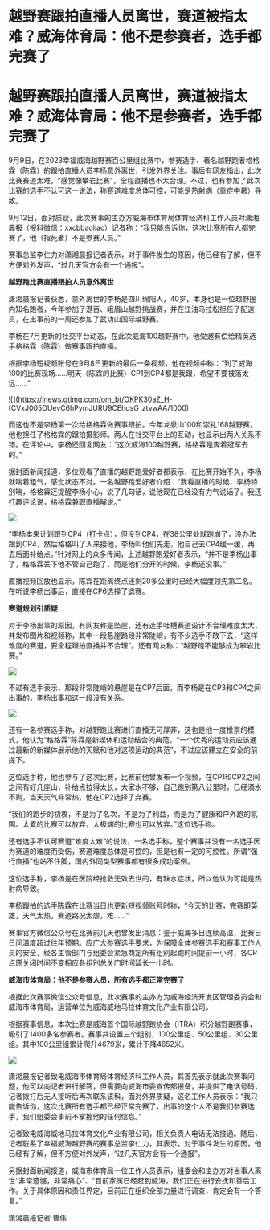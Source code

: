 # 越野赛跟拍直播人员离世，赛道被指太难？威海体育局：他不是参赛者，选手都完赛了

# 越野赛跟拍直播人员离世，赛道被指太难？威海体育局：他不是参赛者，选手都完赛了

9月9日，在2023幸福威海越野赛百公里组比赛中，参赛选手、著名越野跑者格格霖（陈霖）的跟拍直播人员李杨意外离世，引发外界关注。事后有网友指出，此次比赛赛道太难，“感觉像攀岩比赛”，全程直播也不太合理。不过，也有参加了此次比赛的选手不认可这一说法，称赛道难度总体可控，可能是热射病（重症中暑）导致。

9月12日，面对质疑，此次赛事的主办方威海市体育局体育经济科工作人员对潇湘晨报（报料微信：xxcbbaoliao）记者称：“我只能告诉你，这次比赛所有人都完赛了，他（指死者）不是参赛人员。”

赛事总监李仁力对潇湘晨报记者表示，对于事件发生的原因，他已经有了解，但不方便对外发声，“过几天官方会有一个通报”。

**越野跑比赛直播跟拍人员意外离世**

潇湘晨报记者获悉，意外离世的李杨是四川绵阳人，40岁，本身也是一位越野圈内知名跑者，今年参加了港百、峨眉山越野挑战赛，并在江油马拉松担任了配速员，在出事前的一周还参加了武功山国际越野赛。

李杨在7月更新的社交平台动态，在此次威海100越野赛中，他受邀有偿给精英选手格格霖（陈霖）做赛事跟拍直播。

根据李杨短视频账号在9月8日更新的最后一条视频，他在视频中称：“到了威海100的比赛现场……明天（陈霖的比赛）CP1到CP4都是我跟，希望不要被落太远……”

![](https://inews.gtimg.com/om_bt/OKPK30aZ_H-
fCVxJ005OUevC6hPymJURU9CEhdsG_ztvwAA/1000)

而这也不是李杨第一次给格格霖做赛事跟拍。今年龙泉山100和崇礼168越野赛，他也担任了格格霖的跟拍摄影师。两人在社交平台上的互动，也显示出两人关系不错。在评论中，李杨还回复网友：“这次威海100越野赛，格格霖是奔着冠军去的。”

据封面新闻报道，多位观看了直播的越野跑爱好者都表示，在比赛开始不久，李杨就喘着粗气，感觉状态不对。一名越野跑爱好者介绍：“我看直播的时候，李杨特别喘，格格霖还提醒李杨小心，说了几句话，说他现在已经没有力气说话了。我还打趣评论说，格格霖兼职直播解说。”

![](https://inews.gtimg.com/om_bt/OI1xYA4eo1OfoctJ0gEX6BRgXCQWE-x99Y9dXSSWdJafQAA/1000)

“李杨本来计划跟到CP4（打卡点），但没到CP4，在38公里处就跑崩了，没办法跟到CP4，然后格格叫了人来接他，李杨叫他们先走，他自己去CP4缓一缓，再去后面补给点。”针对网上的众多传闻，上述越野跑爱好者表示，“并不是李杨出事了，格格霖丢下他不管自己跑了，而是他们分开的时候，李杨还没事。”

直播视频回放也显示，陈霖在距离终点还剩20多公里时已经大幅度领先第二名。在听说李杨出事后，直接在CP6选择了退赛。

**赛道规划引质疑**

对于李杨出事的原因，有网友称是坠崖，还有选手吐槽赛道设计不合理难度太大，并发布图片和视频称，其中一段悬崖路段非常陡峭，有不少选手不敢下去，“这样难度的赛道，要全程跟拍直播并不合理”。还有网友称：“越野跑不能够成为攀岩比赛。”

![](https://inews.gtimg.com/om_bt/OkedlqLOpiI_cNtsgELV8I6MxgYMCpekdaPKBEADReDKcAA/1000)

不过有选手表示，那段非常陡峭的悬崖是在CP7后面，而李杨是在CP3和CP4之间出事的，李杨出事和这一段没有关系。

![](https://inews.gtimg.com/om_bt/OrlhZtCUwkAeFtdfFeninz28iXLNk1ymWjaKRuZVxaGYMAA/1000)

还有一名参赛选手称，对越野跑比赛进行直播无可厚非，这也是他一度推崇的模式，他认为“格格霖”陈霖是新媒体和运动结合的典范，“一个优秀的运动员应该通过最新的新媒体展示他的天赋和他对这项运动的典范”，不过应该建立在安全的前提下。

这位选手称，他也参与了这次比赛，比赛前他曾发布一个视频，在CP1和CP2之间之间有好几座山，补给点拉得太长，大家水不够，自己跑到第八公里时，已经滴水不剩，当天天气非常热，他在CP2选择了弃赛。

“我们的跑步的初衷，不是为了名次，不是为了利益，而是为了健康和户外跑的氛围。太累的比赛可以放弃，太极端的比赛也可以放弃。”这位选手称。

还有选手不认可赛道“难度太难”的说法，一名选手称，整个赛事并没有一名选手因为赛道的难度而受伤，赛道难度总体是可控的，但是也有一定的可控性。所谓“强行直播”也站不住脚，国内外同类型赛事都有很多成功案例。

这位选手称，李杨是在医院经抢救无效去世的，有缺水症状，所以他认为可能是热射病导致。

李杨跟拍的选手陈霖在比赛当日也更新短视频账号时称，“今天的比赛，完赛即英雄，天气太热，赛道路况太虐，难……”

赛事官方微信公众号在比赛前几天也曾发出消息：鉴于威海多日连续高温，比赛日日间温度超过往年预期。应广大参赛选手要求，为保障全体参赛选手和赛事工作人员的安全，经各主管部门与组委会紧急商定所有组别起跑时间提前一小时，各CP点原关闭时间不变相应各组别总关门时间延长一小时。

**威海市体育局：他不是参赛人员，所有选手都正常完赛了**

根据此次赛事微信公众号信息，此次赛事的主办方为威海经济开发区管理委员会和威海市体育局，运营单位为威海威地马拉体育文化产业有限公司。

根据赛事信息，本次比赛是威海首个国际越野跑协会（ITRA）积分越野跑赛事，吸引了1400多名参赛者。赛事共设置三个组别，100公里组、50公里组、30公里组。其中100公里组累计爬升4679米，累计下降4652米。

![](https://inews.gtimg.com/om_bt/OqZ5wfR01SG9O3iiov8lF6C6eOFIxMXoIsWFtg4-fMLlEAA/1000)

潇湘晨报记者致电威海市体育局体育经济科工作人员，其首先表示就此次赛事问题，他可以向记者进行解答，但需要向威海市委宣传部报备，并提供了电话号码，记者拨打后无人接听后再次联系该科，面对外界质疑，这名工作人员表示：“我只能告诉你，这次比赛所有选手都已经正常完赛了，出事的这个人不是我们参赛选手，我们组委会事前不掌握他的任何信息。”

记者致电威海威地马拉体育文化产业有限公司，相关负责人电话无法接通。随后，记者联系了幸福威海越野赛的赛事总监李仁力，其表示，对于事件发生的原因，他已经有了解，但不方便对外发声，“过几天官方会有一个通报”。

另据封面新闻报道，威海市体育局一位工作人员表示，组委会和主办方对当事人离世“非常遗憾，非常痛心”、“目前家属已经赶到威海，我们正在进行安抚和善后工作。关于具体原因和责任界定，目前正在组织全部力量进行调查，肯定会有一个答复。”

潇湘晨报记者 曹伟

